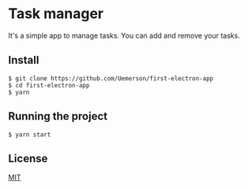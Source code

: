 # Task manager

It's a simple app to manage tasks. You can add and remove your tasks.

## Install

    $ git clone https://github.com/Uemerson/first-electron-app
    $ cd first-electron-app
    $ yarn

## Running the project

    $ yarn start

## License
[MIT](https://choosealicense.com/licenses/mit/)
